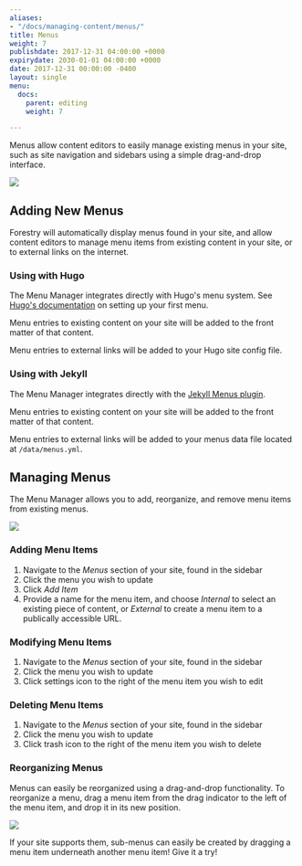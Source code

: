```yaml
---
aliases:
- "/docs/managing-content/menus/"
title: Menus
weight: 7
publishdate: 2017-12-31 04:00:00 +0000
expirydate: 2030-01-01 04:00:00 +0000
date: 2017-12-31 00:00:00 -0400
layout: single
menu:
  docs:
    parent: editing
    weight: 7

---
```

Menus allow content editors to easily manage existing menus in your site, such as site navigation and sidebars using a simple drag-and-drop interface.

![](/uploads/2018/01/22.png)

## Adding New Menus

Forestry will automatically display menus found in your site, and allow content editors to manage menu items from existing content in your site, or to external links on the internet.

### Using with Hugo

The Menu Manager integrates directly with Hugo's menu system. See [Hugo's documentation](https://gohugo.io/content-management/menus/) on setting up your first menu.

Menu entries to existing content on your site will be added to the front matter of that content.

Menu entries to external links will be added to your Hugo site config file.

### Using with Jekyll

The Menu Manager integrates directly with the [Jekyll Menus plugin](https://github.com/forestryio/jekyll-menus).

Menu entries to existing content on your site will be added to the front matter of that content.

Menu entries to external links will be added to your menus data file located at `/data/menus.yml`.

## Managing Menus

The Menu Manager allows you to add, reorganize, and remove menu items from existing menus.

![](/uploads/2018/01/27.png)

### Adding Menu Items

1. Navigate to the _Menus_ section of your site, found in the sidebar
2. Click the menu you wish to update
3. Click _Add Item_
4. Provide a name for the menu item, and choose _Internal_ to select an existing piece of content, or _External_ to create a menu item to a publically accessible URL.

### Modifying Menu Items

1. Navigate to the _Menus_ section of your site, found in the sidebar
2. Click the menu you wish to update
3. Click settings icon to the right of the menu item you wish to edit

### Deleting Menu Items

1. Navigate to the _Menus_ section of your site, found in the sidebar
2. Click the menu you wish to update
3. Click trash icon to the right of the menu item you wish to delete

### Reorganizing Menus

Menus can easily be reorganized using a drag-and-drop functionality. To reorganize a menu, drag a menu item from the drag indicator to the left of the menu item, and drop it in its new position.

![](/uploads/2018/01/26.png)

If your site supports them, sub-menus can easily be created by dragging a menu item underneath another menu item! Give it a try!